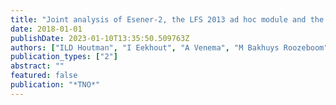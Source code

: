 ```yaml
---
title: "Joint analysis of Esener-2, the LFS 2013 ad hoc module and the 6th EWCS: presentatie"
date: 2018-01-01
publishDate: 2023-01-10T13:35:50.509763Z
authors: ["ILD Houtman", "I Eekhout", "A Venema", "M Bakhuys Roozeboom", "S van Buuren"]
publication_types: ["2"]
abstract: ""
featured: false
publication: "*TNO*"
---
```


